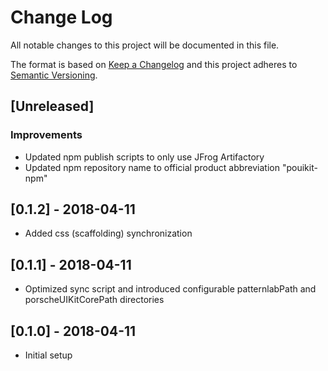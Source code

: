 # Change Log

All notable changes to this project will be documented in this file.

The format is based on [Keep a Changelog](http://keepachangelog.com/)
and this project adheres to [Semantic Versioning](http://semver.org/).

## [Unreleased]
### Improvements
* Updated npm publish scripts to only use JFrog Artifactory
* Updated npm repository name to official product abbreviation "pouikit-npm"

## [0.1.2] - 2018-04-11
* Added css (scaffolding) synchronization

## [0.1.1] - 2018-04-11
* Optimized sync script and introduced configurable patternlabPath and porscheUIKitCorePath directories

## [0.1.0] - 2018-04-11
* Initial setup
